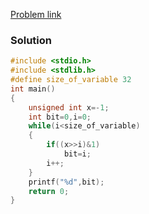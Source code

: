 [Problem link](https://codeforwin.org/c-programming/c-program-to-get-highest-order-set-bit-of-number)
### Solution
```C
#include <stdio.h>
#include <stdlib.h>
#define size_of_variable 32
int main()
{
    unsigned int x=-1;
    int bit=0,i=0;
    while(i<size_of_variable)
    {
        if((x>>i)&1)
            bit=i;
        i++;
    }
    printf("%d",bit);
    return 0;
}
```

